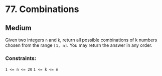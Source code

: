 # 77. Combinations

## Medium

Given two integers `n` and `k`, return all possible combinations of k numbers chosen from the range `[1, n]`.
You may return the answer in any order.

### Constraints:

`1 <= n <= 20`
`1 <= k <= n`
